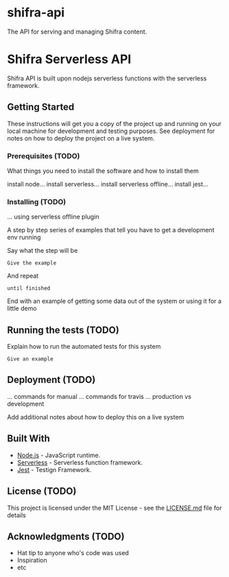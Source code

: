 # shifra-api
The API for serving and managing Shifra content.

# Shifra Serverless API

Shifra API is built upon nodejs serverless functions with the serverless framework.

## Getting Started

These instructions will get you a copy of the project up and running on your local machine for development and testing purposes. See deployment for notes on how to deploy the project on a live system.

### Prerequisites (TODO)

What things you need to install the software and how to install them

install node...
install serverless...
install serverless offline...
install jest...

### Installing (TODO)

... using serverless offline plugin

A step by step series of examples that tell you have to get a development env running

Say what the step will be

```
Give the example
```

And repeat

```
until finished
```

End with an example of getting some data out of the system or using it for a little demo

## Running the tests (TODO)

Explain how to run the automated tests for this system

```
Give an example
```

## Deployment (TODO)

... commands for manual
... commands for travis
... production vs development

Add additional notes about how to deploy this on a live system

## Built With

* [Node.js](https://nodejs.org/en/) - JavaScript runtime.
* [Serverless](https://serverless.com/) - Serverless function framework.
* [Jest](https://facebook.github.io/jest/) - Testign Framework.

## License (TODO)

This project is licensed under the MIT License - see the [LICENSE.md](LICENSE.md) file for details

## Acknowledgments (TODO)

* Hat tip to anyone who's code was used
* Inspiration
* etc
